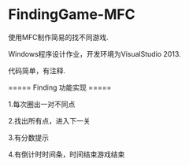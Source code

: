 # FindingGame-MFC

使用MFC制作简易的找不同游戏.

Windows程序设计作业，开发环境为VisualStudio 2013.

代码简单，有注释.

===== Finding 功能实现 =====

1.每次圈出一对不同点

2.找出所有点，进入下一关

3.有分数提示

4.有倒计时时间条，时间结束游戏结束
